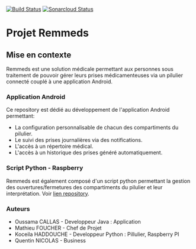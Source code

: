 [![Build Status](https://travis-ci.com/RemMeds/android_remmeds.svg?branch=master)](https://travis-ci.com/RemMeds/android_remmeds)
[![Sonarcloud Status](https://sonarcloud.io/api/project_badges/measure?project=android_remmeds&metric=alert_status)](https://sonarcloud.io/dashboard?id=android_remmeds)

# Projet Remmeds

## Mise en contexte

Remmeds est une solution médicale permettant aux personnes sous traitement de pouvoir gérer leurs prises médicamenteuses via un pilulier connecté couplé à une application Android.

### Application Android

Ce repository est dédié au développement de l'application Android permettant:

* La configuration personnalisable de chacun des compartiments du pilulier.
* Le suivi des prises journalières via des notifications.
* L'accès à un répertoire médical.
* L'accès à un historique des prises généré automatiquement.

### Script Python - Raspberry

Remmeds est également composé d'un script python permettant la gestion des ouvertures/fermetures des compartiments du pilulier et leur interprétation.
Voir [lien repository](https://github.com/RemMeds/script_raspberry).

### Auteurs

* Oussama CALLAS - Developpeur Java : Application
* Mathieu FOUCHER - Chef de Projet
* Koceila HADDOUCHE - Developpeur Python : Pillulier, Raspberry PI
* Quentin NICOLAS - Business
